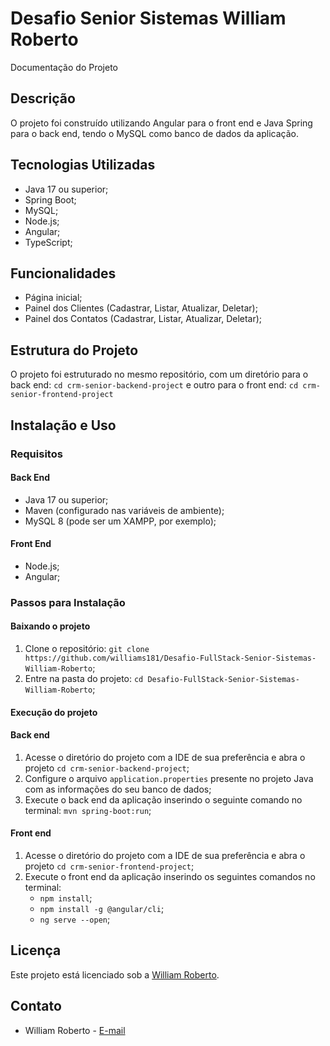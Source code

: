 # Desafio Senior Sistemas William Roberto

Documentação do Projeto

## Descrição

O projeto foi construído utilizando Angular para o front end e Java Spring para o back end, tendo o MySQL como banco de dados da aplicação.

## Tecnologias Utilizadas

- Java 17 ou superior;
- Spring Boot;
- MySQL;
- Node.js;
- Angular;
- TypeScript;

## Funcionalidades

- Página inicial;
- Painel dos Clientes (Cadastrar, Listar, Atualizar, Deletar);
- Painel dos Contatos (Cadastrar, Listar, Atualizar, Deletar);

## Estrutura do Projeto

O projeto foi estruturado no mesmo repositório, com um diretório para o back end: `cd crm-senior-backend-project` e outro para o front end: `cd crm-senior-frontend-project`

## Instalação e Uso

### Requisitos

#### Back End 

- Java 17 ou superior; 
- Maven (configurado nas variáveis de ambiente);
- MySQL 8 (pode ser um XAMPP, por exemplo);

#### Front End

- Node.js;
- Angular;

### Passos para Instalação

#### Baixando o projeto

1. Clone o repositório: `git clone https://github.com/williams181/Desafio-FullStack-Senior-Sistemas-William-Roberto`;
2. Entre na pasta do projeto: `cd Desafio-FullStack-Senior-Sistemas-William-Roberto`;

#### Execução do projeto

#### Back end

1. Acesse o diretório do projeto com a IDE de sua preferência e abra o projeto `cd crm-senior-backend-project`;
2. Configure o arquivo `application.properties` presente no projeto Java com as informações do seu banco de dados;
3. Execute o back end da aplicação inserindo o seguinte comando no terminal: `mvn spring-boot:run`;

#### Front end

1. Acesse o diretório do projeto com a IDE de sua preferência e abra o projeto `cd crm-senior-frontend-project`;
2. Execute o front end da aplicação inserindo os seguintes comandos no terminal:
    - `npm install`;
    - `npm install -g @angular/cli`;
    - `ng serve --open`;

## Licença

Este projeto está licenciado sob a [William Roberto](LICENSE).

## Contato

- William Roberto - [E-mail](mailto:william.roberto39@hotmail.com)

